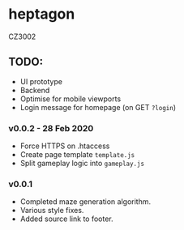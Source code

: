 # heptagon
CZ3002

## TODO: 
- UI prototype
- Backend
- Optimise for mobile viewports
- Login message for homepage (on GET `?login`)

### v0.0.2 - 28 Feb 2020
- Force HTTPS on .htaccess
- Create page template `template.js` 
- Split gameplay logic into `gameplay.js`


### v0.0.1
- Completed maze generation algorithm. 
- Various style fixes. 
- Added source link to footer.